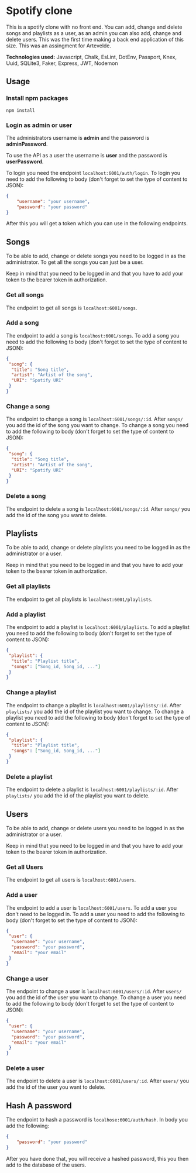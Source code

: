 ﻿# Spotify clone
 
 This is a spotify clone with no front end. You can add, change and delete songs and playlists as a user, as an admin you can also add, change and delete users. This was the first time making a back end application of this size. This was an assingment for Artevelde.

**Technologies used:** Javascript, Chalk, EsLint, DotEnv, Passport, Knex, Uuid, SQLite3, Faker, Express, JWT, Nodemon

## Usage

### Install npm packages
``npm install``

### Login as admin or user
The administrators username is **admin** and the password is **adminPassword**.

To use the API as a user the username is **user** and the password is **userPassword**.

To login you need the endpoint ``localhost:6001/auth/login``.
To login you need to add the following to body (don't forget to set the type of content to JSON):

```json
{
    "username": "your username",
    "password": "your password"
}
```

After this you will get a token which you can use in the following endpoints.

## Songs
To be able to add, change or delete songs you need to be logged in as the administrator. To get all the songs you can just be a user.

Keep in mind that you need to be logged in and that you have to add your token to the bearer token in authorization.

### Get all songs
The endpoint to get all songs is ``localhost:6001/songs``.

### Add a song
The endpoint to add a song is ``localhost:6001/songs``.
To add a song you need to add the following to body (don't forget to set the type of content to JSON):

```json
{
 "song": {
  "title": "Song title",
  "artist": "Artist of the song",
  "URI": "Spotify URI"
 }
}
```

### Change a song
The endpoint to change a song is ``localhost:6001/songs/:id``.
After ``songs/`` you add the id of the song you want to change.
To change a song you need to add the following to body (don't forget to set the type of content to JSON):

```json
{
 "song": {
  "title": "Song title",
  "artist": "Artist of the song",
  "URI": "Spotify URI"
 }
}
```

### Delete a song
The endpoint to delete a song is ``localhost:6001/songs/:id``.
After ``songs/`` you add the id of the song you want to delete.

## Playlists
To be able to add, change or delete playlists you need to be logged in as the administrator or a user.

Keep in mind that you need to be logged in and that you have to add your token to the bearer token in authorization.

### Get all playlists
The endpoint to get all playlists is ``localhost:6001/playlists``.

### Add a playlist
The endpoint to add a playlist is ``localhost:6001/playlists``.
To add a playlist you need to add the following to body (don't forget to set the type of content to JSON):

```json
{
 "playlist": {
  "title": "Playlist title",
  "songs": ["Song_id, Song_id, ..."]
 }
}
```

### Change a playlist
The endpoint to change a playlist is ``localhost:6001/playlists/:id``.
After ``playlists/`` you add the id of the playlist you want to change.
To change a playlist you need to add the following to body (don't forget to set the type of content to JSON):

```json
{
 "playlist": {
  "title": "Playlist title",
  "songs": ["Song_id, Song_id, ..."]
 }
}
```

### Delete a playlist
The endpoint to delete a playlist is ``localhost:6001/playlists/:id``.
After ``playlists/`` you add the id of the playlist you want to delete.

## Users
To be able to add, change or delete users you need to be logged in as the administrator or a user.

Keep in mind that you need to be logged in and that you have to add your token to the bearer token in authorization.

### Get all Users
The endpoint to get all users is ``localhost:6001/users``.

### Add a user
The endpoint to add a user is ``localhost:6001/users``.
To add a user you don't need to be logged in.
To add a user you need to add the following to body (don't forget to set the type of content to JSON):

```json
{
 "user": {
  "username": "your username",
  "password": "your password",
  "email": "your email"
 }
}
```

### Change a user
The endpoint to change a user is ``localhost:6001/users/:id``.
After ``users/`` you add the id of the user you want to change.
To change a user you need to add the following to body (don't forget to set the type of content to JSON):

```json
{
 "user": {
  "username": "your username",
  "password": "your password",
  "email": "your email"
 }
}
```

### Delete a user
The endpoint to delete a user is ``localhost:6001/users/:id``.
After ``users/`` you add the id of the user you want to delete.


## Hash A password
The endpoint to hash a password is ``localhose:6001/auth/hash``.
In body you add the following: 

```json
{
    "password": "your password"
}
```

After you have done that, you will receive a hashed password, this you then add to the database of the users.
